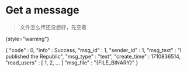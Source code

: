 # Get a message

> 文件怎么传还没想好，先空着
> 
{style="warning"}

<api-endpoint openapi-path="../cotalk.yaml" endpoint="/api/message/{messageid}" method="GET">

<response type="200">
<sample>
{
    "code" : 0,
    "info" : Success,
    "msg_id" : 1,
    "sender_id" : 1,
    "msg_text" : "I published the Republic",
    "msg_type" : "text",
    "create_time" : 1710836514,
    "read_users" : [
                        1,
                        2,
                        ...
                    ]
    "msg_file" : "{FILE_BINARY}"
}
</sample>
</response>

</api-endpoint>